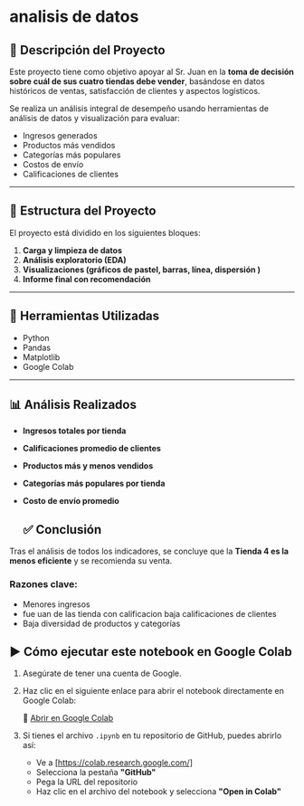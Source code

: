 # analisis de datos



## 📌 Descripción del Proyecto

Este proyecto tiene como objetivo apoyar al Sr. Juan en la **toma de decisión sobre cuál de sus cuatro tiendas debe vender**, basándose en datos históricos de ventas, satisfacción de clientes y aspectos logísticos.

Se realiza un análisis integral de desempeño usando herramientas de análisis de datos y visualización para evaluar:

- Ingresos generados
- Productos más vendidos
- Categorías más populares
- Costos de envío
- Calificaciones de clientes

---

## 📂 Estructura del Proyecto

El proyecto está dividido en los siguientes bloques:

1. **Carga y limpieza de datos**
2. **Análisis exploratorio (EDA)**
3. **Visualizaciones (gráficos de pastel, barras, línea, dispersión )**
5. **Informe final con recomendación**

---

## 🧰 Herramientas Utilizadas

- Python
- Pandas
- Matplotlib
- Google Colab

---

## 📊 Análisis Realizados

- **Ingresos totales por tienda**
- **Calificaciones promedio de clientes**
- **Productos más y menos vendidos**
- **Categorías más populares por tienda**
- **Costo de envío promedio**


  ## ✅ Conclusión

Tras el análisis de todos los indicadores, se concluye que la **Tienda 4 es la menos eficiente** y se recomienda su venta.

###  Razones clave:

- Menores ingresos
- fue uan de las tienda con calificacion baja calificaciones de clientes
- Baja diversidad de productos y categorías

## ▶️ Cómo ejecutar este notebook en Google Colab

1. Asegúrate de tener una cuenta de Google.
2. Haz clic en el siguiente enlace para abrir el notebook directamente en Google Colab:

   📎 [Abrir en Google Colab](https://colab.research.google.com/drive/16ySzi0YxeVjBW98QTz638LG6mWDfbkIY#scrollTo=3G3uURb09pv4)

3. Si tienes el archivo `.ipynb` en tu repositorio de GitHub, puedes abrirlo así:
   - Ve a [https://colab.research.google.com/]
   - Selecciona la pestaña **"GitHub"**
   - Pega la URL del repositorio
   - Haz clic en el archivo del notebook y selecciona **"Open in Colab"**


  
